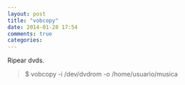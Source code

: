 ```yaml
---
layout: post
title: "vobcopy"
date: 2014-01-28 17:54
comments: true
categories: 
---
```

Ripear dvds.

>$ vobcopy -i /dev/dvdrom -o /home/usuario/musica 

